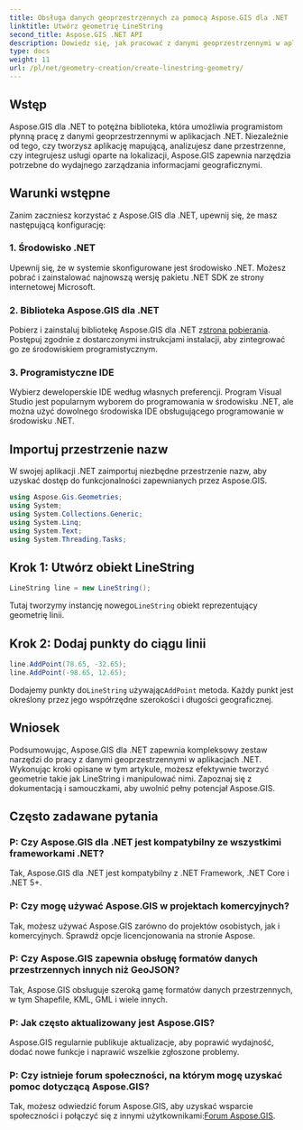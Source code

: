 ```yaml
---
title: Obsługa danych geoprzestrzennych za pomocą Aspose.GIS dla .NET
linktitle: Utwórz geometrię LineString
second_title: Aspose.GIS .NET API
description: Dowiedz się, jak pracować z danymi geoprzestrzennymi w aplikacjach .NET przy użyciu Aspose.GIS dla .NET. Twórz, analizuj i wizualizuj mapy bez wysiłku.
type: docs
weight: 11
url: /pl/net/geometry-creation/create-linestring-geometry/
---
```

## Wstęp
Aspose.GIS dla .NET to potężna biblioteka, która umożliwia programistom płynną pracę z danymi geoprzestrzennymi w aplikacjach .NET. Niezależnie od tego, czy tworzysz aplikację mapującą, analizujesz dane przestrzenne, czy integrujesz usługi oparte na lokalizacji, Aspose.GIS zapewnia narzędzia potrzebne do wydajnego zarządzania informacjami geograficznymi.
## Warunki wstępne
Zanim zaczniesz korzystać z Aspose.GIS dla .NET, upewnij się, że masz następującą konfigurację:
### 1. Środowisko .NET
Upewnij się, że w systemie skonfigurowane jest środowisko .NET. Możesz pobrać i zainstalować najnowszą wersję pakietu .NET SDK ze strony internetowej Microsoft.
### 2. Biblioteka Aspose.GIS dla .NET
 Pobierz i zainstaluj bibliotekę Aspose.GIS dla .NET z[strona pobierania](https://releases.aspose.com/gis/net/). Postępuj zgodnie z dostarczonymi instrukcjami instalacji, aby zintegrować go ze środowiskiem programistycznym.
### 3. Programistyczne IDE
Wybierz deweloperskie IDE według własnych preferencji. Program Visual Studio jest popularnym wyborem do programowania w środowisku .NET, ale można użyć dowolnego środowiska IDE obsługującego programowanie w środowisku .NET.

## Importuj przestrzenie nazw
W swojej aplikacji .NET zaimportuj niezbędne przestrzenie nazw, aby uzyskać dostęp do funkcjonalności zapewnianych przez Aspose.GIS.

```csharp
using Aspose.Gis.Geometries;
using System;
using System.Collections.Generic;
using System.Linq;
using System.Text;
using System.Threading.Tasks;
```
## Krok 1: Utwórz obiekt LineString
```csharp
LineString line = new LineString();
```
 Tutaj tworzymy instancję nowego`LineString` obiekt reprezentujący geometrię linii.
## Krok 2: Dodaj punkty do ciągu linii
```csharp
line.AddPoint(78.65, -32.65);
line.AddPoint(-98.65, 12.65);
```
 Dodajemy punkty do`LineString` używając`AddPoint` metoda. Każdy punkt jest określony przez jego współrzędne szerokości i długości geograficznej.

## Wniosek
Podsumowując, Aspose.GIS dla .NET zapewnia kompleksowy zestaw narzędzi do pracy z danymi geoprzestrzennymi w aplikacjach .NET. Wykonując kroki opisane w tym artykule, możesz efektywnie tworzyć geometrie takie jak LineString i manipulować nimi. Zapoznaj się z dokumentacją i samouczkami, aby uwolnić pełny potencjał Aspose.GIS.
## Często zadawane pytania
### P: Czy Aspose.GIS dla .NET jest kompatybilny ze wszystkimi frameworkami .NET?
Tak, Aspose.GIS dla .NET jest kompatybilny z .NET Framework, .NET Core i .NET 5+.
### P: Czy mogę używać Aspose.GIS w projektach komercyjnych?
Tak, możesz używać Aspose.GIS zarówno do projektów osobistych, jak i komercyjnych. Sprawdź opcje licencjonowania na stronie Aspose.
### P: Czy Aspose.GIS zapewnia obsługę formatów danych przestrzennych innych niż GeoJSON?
Tak, Aspose.GIS obsługuje szeroką gamę formatów danych przestrzennych, w tym Shapefile, KML, GML i wiele innych.
### P: Jak często aktualizowany jest Aspose.GIS?
Aspose.GIS regularnie publikuje aktualizacje, aby poprawić wydajność, dodać nowe funkcje i naprawić wszelkie zgłoszone problemy.
### P: Czy istnieje forum społeczności, na którym mogę uzyskać pomoc dotyczącą Aspose.GIS?
 Tak, możesz odwiedzić forum Aspose.GIS, aby uzyskać wsparcie społeczności i połączyć się z innymi użytkownikami:[Forum Aspose.GIS](https://forum.aspose.com/c/gis/33).